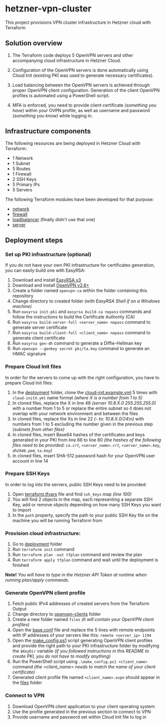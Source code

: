 # hetzner-vpn-cluster
This project provisions VPN cluster infrastructure in Hetzner cloud with Terraform

## Solution overview

1. The Terraform code deploys 5 OpenVPN servers and other accompanying cloud infrastructure in Hetzner Cloud.

2. Configuration of the OpenVPN servers is done automatically using Cloud Init (existing PKI was used to generate necessary certificates).

3. Load balancing between the OpenVPN servers is achieved through proper OpenVPN client configuration. Generation of the client OpenVPN profiles is automated using a PowerShell script.

4. MFA is enforced, you need to provide client certificate _(something you have)_ within your OVPN profile, as well as username and password _(something you know)_ while logging in.

## Infrastructure components

The following resources are being deployed in Hetzner Cloud with Terraform:

- 1 Network
- 1 Subnet
- 5 Routes
- 1 Firewall
- 2 SSH Keys
- 5 Primary IPs
- 5 Servers

The following Terraform modules have been developed for that purpose:

- [network](./modules/network/)
- [firewall](./modules/firewall/)
- [loadbalancer](./modules/loadbalancer/) (finally didn't use that one)
- [server](./modules/server/)

## Deployment steps

### Set up PKI infrastructure (optional)

If you do not have your own PKI infrastructure for certificates generation, you can easily build one with EasyRSA:

1. Download and install [EasyRSA v3](https://github.com/OpenVPN/easy-rsa/releases/tag/v3.2.2)
2. Download and install [OpenVPN v2.6+](https://openvpn.net/community-downloads/)
3. Create a folder named `openvpn-ca` within the folder containing this repository
4. Change directory to created folder _(with EasyRSA Shell if on a Windows machine)_
5. Run `easyrsa init-pki` and `easyrsa build-ca nopass` commands and follow the instructions to build the Certificate Authority (CA)
6. Run `easyrsa build-server-full <server_name> nopass` command to generate server certificate
7. Run `easyrsa build-client-full <client_name> nopass` command to generate client certificate
8. Run `easyrsa gen-dh` command to generate a Diffie-Hellman key
9. Run `openvpn --genkey secret pki/ta.key` command to generate an HMAC signature

### Prepare Cloud Init files

In order for the servers to come up with the right configuration, you have to prepare Cloud Init files:

1. In the [deployment](./deployment/) folder, clone the [cloud-init.example.yml](./deployment/cloud-init.example.yml) 5 times with `cloud-initX.yml` name format _(where X is a number from 1 to 5)_
2. In cloned files, replace the X in line 48 _(server 10.8.X.0 255.255.255.0)_ with a number from 1 to 5 or replace the entire subnet so it does not overlap with your network environment and between the files
3. In cloned files, replace the Xs in line 22 _(- to: 10.8.X.0/24\n)_ with numbers from 1 to 5 excluding the number given in the previous step _(subnets from other files)_
4. In cloned files, insert Base64 hashes of the certificates and keys generated in your PKI from line 66 to line 80 _(the hashes of the following files need to be provided: `ca.crt`, `<server_name>.crt`, `<server_name>.key`, `dh2048.pem`, `ta.key`)_
5. In cloned files, insert SHA-512 password hash for your OpenVPN user account in line 14

### Prepare SSH Keys

In order to log into the servers, public SSH Keys need to be provided:

1. Open [terraform.tfvars](./deployment/terraform.tfvars) file and find `ssh_keys` map _(line 100)_
2. You will find 2 objects in the map, each representing a separate SSH Key, add or remove objects depending on how many SSH Keys you want to import
3. In the `path` property, specify the path to your public SSH Key file on the machine you will be running Terraform from

### Provision cloud infrastructure:

1. Go to [deployment](./deployment/) folder
2. Run `terraform init` command
3. Run `terraform plan -out tfplan` command and review the plan
4. Run `terraform apply tfplan` command and wait until the deployment is finished

**Note!** _You will have to type in the Hetzner API Token at runtime when running plan/apply commands._

### Generate OpenVPN client profile

1. Fetch public IPv4 addresses of created servers from the Terraform Output
2. Change directory to [openvpn-clients](./openvpn-clients/) folder
3. Create a new folder named `files` _(it will contain your OpenVPN client profiles)_
4. Open the [base.conf](./openvpn-clients/base.conf) file and replace the 5 lines with remote endpoints with IP addresses of your servers like this: `remote <server_ip> 1194`
5. Open the [make_config.ps1](./openvpn-clients/make_config.ps1) script generating OpenVPN client profiles and provide the right path to your PKI infrastructure folder by modifying the `$KeyDir` variable _(if you followed instructions in this README to create PKI, you do not have to modify anything)_
6. Run the PowerShell script using `.\make_config.ps1 <client_name>` command _(the <client_name> needs to match the name of your client certificate)_
7. Generated client profile file named `<client_name>.ovpn` should appear in the [files](./openvpn-clients/files/) folder

### Connect to VPN

1. Download OpenVPN client application to your client operating system
2. Use the profile generated in the previous section to connect to VPN
3. Provide username and password set within Cloud Init file to log in